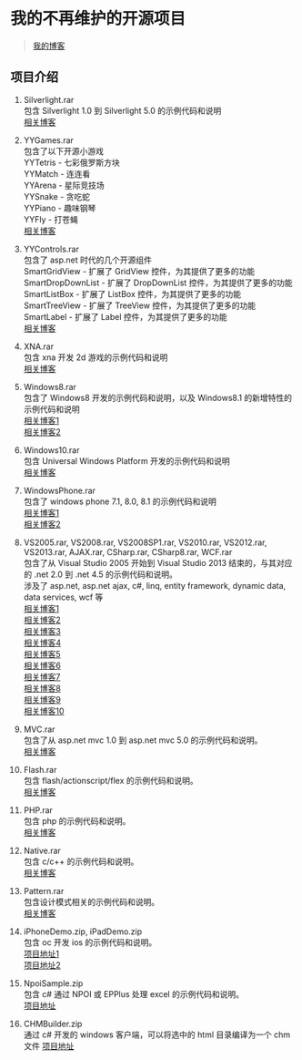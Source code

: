 ﻿# 我的不再维护的开源项目
  
> [我的博客](https://webabcd.cnblogs.com/)
  
## 项目介绍
  
1. Silverlight.rar  
包含 Silverlight 1.0 到 Silverlight 5.0 的示例代码和说明  
[相关博客](https://www.cnblogs.com/webabcd/category/106371.html)  
  
2. YYGames.rar  
包含了以下开源小游戏  
YYTetris - 七彩俄罗斯方块  
YYMatch - 连连看  
YYArena - 星际竞技场  
YYSnake - 贪吃蛇  
YYPiano - 趣味钢琴  
YYFly - 打苍蝇  
[相关博客](https://www.cnblogs.com/webabcd/archive/2012/05/29/2524317.html)  
  
3. YYControls.rar  
包含了 asp.net 时代的几个开源组件  
SmartGridView - 扩展了 GridView 控件，为其提供了更多的功能  
SmartDropDownList - 扩展了 DropDownList 控件，为其提供了更多的功能  
SmartListBox - 扩展了 ListBox 控件，为其提供了更多的功能  
SmartTreeView - 扩展了 TreeView 控件，为其提供了更多的功能  
SmartLabel - 扩展了 Label 控件，为其提供了更多的功能  
[相关博客](https://www.cnblogs.com/webabcd/category/97403.html)  
  
4. XNA.rar  
包含 xna 开发 2d 游戏的示例代码和说明  
[相关博客](https://www.cnblogs.com/webabcd/archive/2012/05/28/2521669.html)  
  
5. Windows8.rar  
包含了 Windows8 开发的示例代码和说明，以及 Windows8.1 的新增特性的示例代码和说明  
[相关博客1](https://www.cnblogs.com/webabcd/p/3428686.html)  
[相关博客2](https://www.cnblogs.com/webabcd/p/3940742.html)  
  
6. Windows10.rar  
包含 Universal Windows Platform 开发的示例代码和说明  
[相关博客](https://www.cnblogs.com/webabcd/category/795796.html)  
  
7. WindowsPhone.rar  
包含了 windows phone 7.1, 8.0, 8.1 的示例代码和说明  
[相关博客1](https://www.cnblogs.com/webabcd/archive/2012/09/26/2703329.html)  
[相关博客2](https://www.cnblogs.com/webabcd/p/3529181.html)  
  
8. VS2005.rar, VS2008.rar, VS2008SP1.rar, VS2010.rar, VS2012.rar, VS2013.rar, AJAX.rar, CSharp.rar, CSharp8.rar, WCF.rar  
包含了从 Visual Studio 2005 开始到 Visual Studio 2013 结束的，与其对应的 .net 2.0 到 .net 4.5 的示例代码和说明。  
涉及了 asp.net, asp.net ajax, c#, linq, entity framework, dynamic data, data services, wcf 等  
[相关博客1](https://www.cnblogs.com/webabcd/category/82114.html)  
[相关博客2](https://www.cnblogs.com/webabcd/category/81175.html)  
[相关博客3](https://www.cnblogs.com/webabcd/category/93460.html)  
[相关博客4](https://www.cnblogs.com/webabcd/category/93461.html)  
[相关博客5](https://www.cnblogs.com/webabcd/category/82053.html)  
[相关博客6](https://www.cnblogs.com/webabcd/category/249749.html)  
[相关博客7](https://www.cnblogs.com/webabcd/category/171253.html)  
[相关博客8](https://www.cnblogs.com/webabcd/category/109187.html)  
[相关博客9](https://www.cnblogs.com/webabcd/category/181636.html)  
[相关博客10](https://www.cnblogs.com/webabcd/category/114946.html)  
  
9. MVC.rar  
包含了从 asp.net mvc 1.0 到 asp.net mvc 5.0 的示例代码和说明。  
[相关博客](https://www.cnblogs.com/webabcd/archive/2009/05/30/1492205.html)  
  
10. Flash.rar  
包含 flash/actionscript/flex 的示例代码和说明。  
[相关博客](https://www.cnblogs.com/webabcd/archive/2009/11/30/1613772.html)  
  
11. PHP.rar  
包含 php 的示例代码和说明。  
[相关博客](https://www.cnblogs.com/webabcd/category/823748.html)  
  
12. Native.rar  
包含 c/c++ 的示例代码和说明。  
[相关博客](https://www.cnblogs.com/webabcd/category/665472.html)  

13. Pattern.rar  
包含设计模式相关的示例代码和说明。  
[相关博客](https://www.cnblogs.com/webabcd/archive/2008/04/02/1134658.html)  
  
14. iPhoneDemo.zip, iPadDemo.zip  
包含 oc 开发 ios 的示例代码和说明。  
[项目地址1](https://github.com/webabcd/iPhoneDemo)  
[项目地址2](https://github.com/webabcd/iPadDemo)  
  
15. NpoiSample.zip  
包含 c# 通过 NPOI 或 EPPlus 处理 excel 的示例代码和说明。  
[项目地址](https://github.com/webabcd/NpoiSample)  

16. CHMBuilder.zip  
通过 c# 开发的 windows 客户端，可以将选中的 html 目录编译为一个 chm 文件
[项目地址](https://github.com/webabcd/CHMBuilder)  